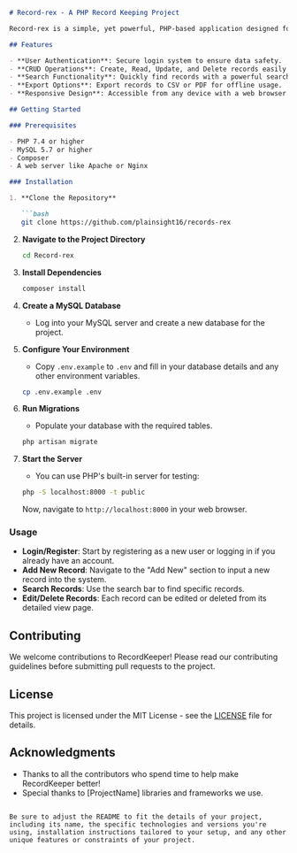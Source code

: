 ```markdown
# Record-rex - A PHP Record Keeping Project

Record-rex is a simple, yet powerful, PHP-based application designed for efficient and secure record keeping. Developed with ease of use in mind, it offers a web interface for managing, storing, and retrieving various types of records.

## Features

- **User Authentication**: Secure login system to ensure data safety.
- **CRUD Operations**: Create, Read, Update, and Delete records easily through a user-friendly interface.
- **Search Functionality**: Quickly find records with a powerful search feature.
- **Export Options**: Export records to CSV or PDF for offline usage.
- **Responsive Design**: Accessible from any device with a web browser.

## Getting Started

### Prerequisites

- PHP 7.4 or higher
- MySQL 5.7 or higher
- Composer
- A web server like Apache or Nginx

### Installation

1. **Clone the Repository**

   ```bash
   git clone https://github.com/plainsight16/records-rex
   ```

2. **Navigate to the Project Directory**

   ```bash
   cd Record-rex
   ```

3. **Install Dependencies**

   ```bash
   composer install
   ```

4. **Create a MySQL Database**

   - Log into your MySQL server and create a new database for the project.

5. **Configure Your Environment**

   - Copy `.env.example` to `.env` and fill in your database details and any other environment variables.

   ```bash
   cp .env.example .env
   ```

6. **Run Migrations**

   - Populate your database with the required tables.

   ```bash
   php artisan migrate
   ```

7. **Start the Server**

   - You can use PHP's built-in server for testing:

   ```bash
   php -S localhost:8000 -t public
   ```

   Now, navigate to `http://localhost:8000` in your web browser.

### Usage

- **Login/Register**: Start by registering as a new user or logging in if you already have an account.
- **Add New Record**: Navigate to the "Add New" section to input a new record into the system.
- **Search Records**: Use the search bar to find specific records.
- **Edit/Delete Records**: Each record can be edited or deleted from its detailed view page.

## Contributing

We welcome contributions to RecordKeeper! Please read our contributing guidelines before submitting pull requests to the project.

## License

This project is licensed under the MIT License - see the [LICENSE](LICENSE) file for details.

## Acknowledgments

- Thanks to all the contributors who spend time to help make RecordKeeper better!
- Special thanks to [ProjectName] libraries and frameworks we use.

```

Be sure to adjust the README to fit the details of your project, including its name, the specific technologies and versions you're using, installation instructions tailored to your setup, and any other unique features or constraints of your project.
